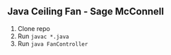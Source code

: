 ## Java Ceiling Fan - Sage McConnell

1. Clone repo
2. Run `javac *.java`
3. Run `java FanController`